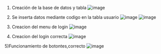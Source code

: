 1) Creación de la base de datos y tabla
   ![image](https://github.com/silviachaluisa/Deber-Java-Swing2/assets/133398724/6c083c9d-e0b0-45f5-896a-24873165e168)

2) Se inserta datos mediante codigo en la tabla usuario
   ![image](https://github.com/silviachaluisa/Deber-Java-Swing2/assets/133398724/43931017-ba73-4cc3-8d54-437d4f1033c2)
   ![image](https://github.com/silviachaluisa/Deber-Java-Swing2/assets/133398724/475d7666-36f5-4365-bb62-064cc2728b3f)
3) Creacion del menu de login
   ![image](https://github.com/silviachaluisa/Deber-Java-Swing2/assets/133398724/edf68d14-e713-4e40-b082-e4de84f0d47f)
4) Creacion del login correcta
   ![image](https://github.com/silviachaluisa/Deber-Java-Swing2/assets/133398724/9569fffb-85b3-4627-97fb-9f68596d40dc)

5)Funcionamiento de botontes,correcto
![image](https://github.com/silviachaluisa/Deber-Java-Swing2/assets/133398724/9aaed58a-ee3d-4bc9-a11b-e62a601e05c8)





